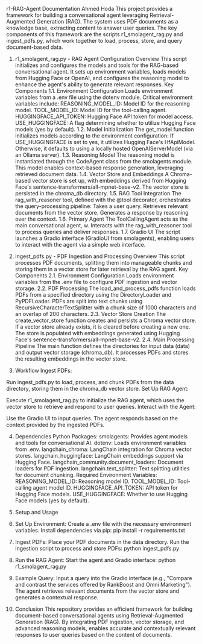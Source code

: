 r1-RAG-Agent Documentation
Ahmed Hoda
This project provides a framework for building a conversational agent leveraging Retrieval-Augmented Generation (RAG). The system uses PDF documents as a knowledge base, extracting content to answer user queries. The key components of this framework are the scripts r1_smolagent_rag.py and ingest_pdfs.py, which work together to load, process, store, and query document-based data.

1. r1_smolagent_rag.py - RAG Agent Configuration
Overview
This script initializes and configures the models and tools for the RAG-based conversational agent. It sets up environment variables, loads models from Hugging Face or OpenAI, and configures the reasoning model to enhance the agent's ability to generate relevant responses.
Key Components
1.1. Environment Configuration
Loads environment variables from a .env file using the dotenv module.
Critical environment variables include:
REASONING_MODEL_ID: Model ID for the reasoning model.
TOOL_MODEL_ID: Model ID for the tool-calling agent.
HUGGINGFACE_API_TOKEN: Hugging Face API token for model access.
USE_HUGGINGFACE: A flag determining whether to utilize Hugging Face models (yes by default).
1.2. Model Initialization
The get_model function initializes models according to the environment configuration:
If USE_HUGGINGFACE is set to yes, it utilizes Hugging Face's HfApiModel.
Otherwise, it defaults to using a locally hosted OpenAIServerModel (via an Ollama server).
1.3. Reasoning Model
The reasoning model is instantiated through the CodeAgent class from the smolagents module. This model enables context-based response generation, leveraging retrieved document data.
1.4. Vector Store and Embeddings
A Chroma-based vector store is set up, with embeddings derived from Hugging Face's sentence-transformers/all-mpnet-base-v2.
The vector store is persisted in the chroma_db directory.
1.5. RAG Tool Integration
The rag_with_reasoner tool, defined with the @tool decorator, orchestrates the query-processing pipeline:
Takes a user query.
Retrieves relevant documents from the vector store.
Generates a response by reasoning over the context.
1.6. Primary Agent
The ToolCallingAgent acts as the main conversational agent, w. Interacts with the rag_with_reasoner tool to process queries and deliver responses.
1.7. Gradio UI
The script launches a Gradio interface (GradioUI from smolagents), enabling users to interact with the agent via a simple web interface.

2. ingest_pdfs.py - PDF Ingestion and Processing
Overview
This script processes PDF documents, splitting them into manageable chunks and storing them in a vector store for later retrieval by the RAG agent.
Key Components
2.1. Environment Configuration
Loads environment variables from the .env file to configure PDF ingestion and vector storage.
2.2. PDF Processing
The load_and_process_pdfs function loads PDFs from a specified directory using the DirectoryLoader and PyPDFLoader.
PDFs are split into text chunks using RecursiveCharacterTextSplitter with a chunk size of 1000 characters and an overlap of 200 characters.
2.3. Vector Store Creation
The create_vector_store function creates and persists a Chroma vector store.
If a vector store already exists, it is cleared before creating a new one.
The store is populated with embeddings generated using Hugging Face's sentence-transformers/all-mpnet-base-v2.
2.4. Main Processing Pipeline
The main function defines the directories for input data (data) and output vector storage (chroma_db).
It processes PDFs and stores the resulting embeddings in the vector store.

3. Workflow
Ingest PDFs:


Run ingest_pdfs.py to load, process, and chunk PDFs from the data directory, storing them in the chroma_db vector store.
Set Up RAG Agent:


Execute r1_smolagent_rag.py to initialize the RAG agent, which uses the vector store to retrieve and respond to user queries.
Interact with the Agent:


Use the Gradio UI to input queries. The agent responds based on the context provided by the ingested PDFs.

4. Dependencies
Python Packages:
smolagents: Provides agent models and tools for conversational AI.
dotenv: Loads environment variables from .env.
langchain_chroma: LangChain integration for Chroma vector stores.
langchain_huggingface: LangChain embeddings support via Hugging Face.
langchain_community.document_loaders: Document loaders for PDF ingestion.
langchain.text_splitter: Text splitting utilities for document chunking.
Required Environment Variables:
REASONING_MODEL_ID: Reasoning model ID.
TOOL_MODEL_ID: Tool-calling agent model ID.
HUGGINGFACE_API_TOKEN: API token for Hugging Face models.
USE_HUGGINGFACE: Whether to use Hugging Face models (yes by default).

5. Setup and Usage
1. Set Up Environment:
Create a .env file with the necessary environment variables.
Install dependencies via pip:
 pip install -r requirements.txt
2. Ingest PDFs:
Place your PDF documents in the data directory.
Run the ingestion script to process and store PDFs:
 python ingest_pdfs.py
3. Run the RAG Agent:
Start the agent and Gradio interface:
 python r1_smolagent_rag.py
4. Example Query:
Input a query into the Gradio interface (e.g., "Compare and contrast the services offered by RankBoost and Omni Marketing").
The agent retrieves relevant documents from the vector store and generates a contextual response.

6. Conclusion
This repository provides an efficient framework for building document-based conversational agents using Retrieval-Augmented Generation (RAG). By integrating PDF ingestion, vector storage, and advanced reasoning models, enables accurate and contextually relevant responses to user queries based on the content of documents.

